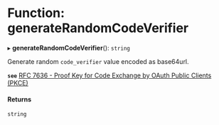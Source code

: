 # Function: generateRandomCodeVerifier

▸ **generateRandomCodeVerifier**(): `string`

Generate random `code_verifier` value encoded as base64url.

**`see`** [RFC 7636 - Proof Key for Code Exchange by OAuth Public Clients (PKCE)](https://www.rfc-editor.org/rfc/rfc7636.html#section-4)

#### Returns

`string`
